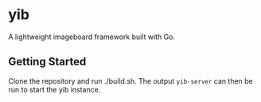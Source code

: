 # yib
A lightweight imageboard framework built with Go.

## Getting Started

Clone the repository and run ./build.sh. The output `yib-server` can then be run to start the yib instance.